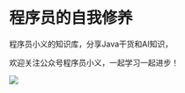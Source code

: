 # 程序员的自我修养
程序员小义的知识库，分享Java干货和AI知识，

欢迎关注公众号程序员小义，一起学习一起进步！

<img src="https://cxyxy.fun/img/xyr/2024/06/13/22-04-17-b3d7554a7350bfbc74d877d1b2ee069f-gzh-964cfe.jpg">
